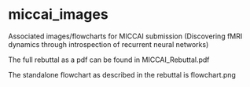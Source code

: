 # miccai_images
Associated images/flowcharts for MICCAI submission (Discovering fMRI dynamics through introspection of recurrent neural networks)

The full rebuttal as a pdf can be found in MICCAI_Rebuttal.pdf

The standalone flowchart as described in the rebuttal is flowchart.png

